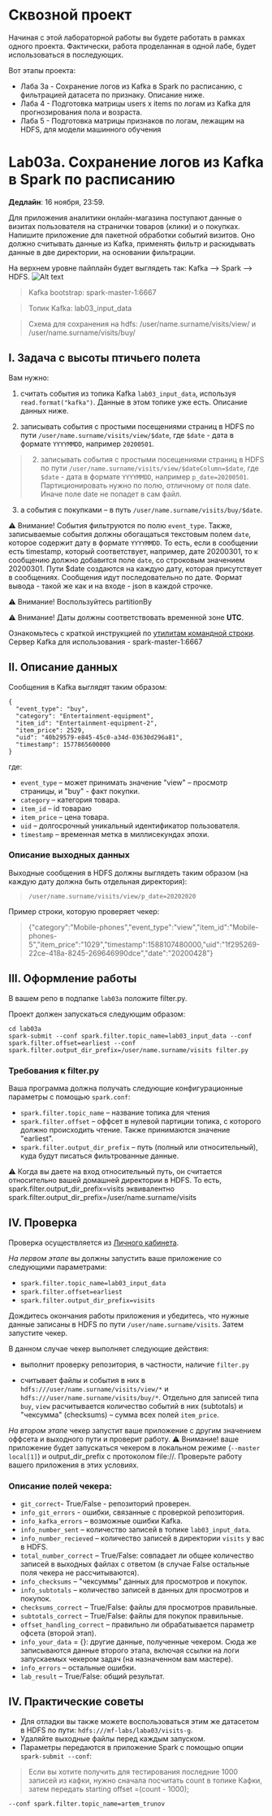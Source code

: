 


# Сквозной проект

Начиная с этой лабораторной работы вы будете работать в рамках одного проекта. Фактически, работа проделанная в одной лабе, будет использоваться в последующих.

Вот этапы проекта:

* Лаба 3а - Сохранение логов из Kafka в Spark по расписанию, с фильтрацией датасета по признаку. Описание ниже.
* Лаба 4 - Подготовка матрицы users x items по логам из Kafka для прогнозирования пола и возраста.
* Лаба 5 - Подготовка матрицы признаков по логам, лежащим на HDFS, для модели машинного обучения

# Lab03a. Сохранение логов из Kafka в Spark по расписанию

**Дедлайн**: 16 ноября, 23:59.

Для приложения аналитики онлайн-магазина поступают данные о визитах пользователя на странички товаров (клики) и о покупках.  
Напишите приложение для пакетной обработки событий визитов. Оно должно считывать данные из Kafka, применять фильтр и раскидывать данные в две директории, на основании фильтрации.

На верхнем уровне пайплайн будет выглядеть так: Kafka —> Spark  —> HDFS.
![Alt text](../images/img3a.png?raw=true "Архитектура")

>Kafka bootstrap: spark-master-1:6667

>Топик Kafka: lab03_input_data

>Схема для сохранения на hdfs: /user/name.surname/visits/view/ и /user/name.surname/visits/buy/


## I. Задача с высоты птичьего полета

Вам нужно:

1. считать события из топика Kafka `lab03_input_data`, используя `read.format("kafka")`. Данные в этом топике уже есть. Описание данных ниже.

2. записывать события с простыми посещениями страниц в HDFS по пути `/user/name.surname/visits/view/$date`, где `$date` - дата в формате `YYYYMMDD`, например `20200501`. 
> 2. записывать события с простыми посещениями страниц в HDFS по пути `/user/name.surname/visits/view/$dateColumn=$date`, где `$date` - дата в формате `YYYYMMDD`, 
> например `p_date=20200501`. Партиционировать нужно по полю, отличному от поля date. Иначе поле date не попадет в сам файл.


3. а события с покупками – в путь `/user/name.surname/visits/buy/$date`. 

:warning: Внимание! События фильтруются по полю `event_type`. Также, записываемые события должны обогащаться текстовым полем `date`, которое содержит дату в формате `YYYYMMDD`. То есть, если в сообщении есть timestamp, который соответствует, например, дате 20200301, то к сообщению должно добавится поле `date`, со строковым значением 20200301. Пути $date создаются на каждую дату, которая присутствует в сообщениях. Сообщения идут последовательно по дате. Формат вывода - такой же как и на входе - json в каждой строчке.

:warning: Внимание! Воспользуйтесь partitionBy

:warning: Внимание! Даты должны соответствовать временной зоне **UTC**.

Ознакомьтесь с краткой инструкцией по [утилитам командной строки](Kafka.md). Сервер Kafka для использования - spark-master-1:6667

## II. Описание данных

Сообщения в Kafka выглядят таким образом:

```
{
  "event_type": "buy",
  "category": "Entertainment-equipment",
  "item_id": "Entertainment-equipment-2",
  "item_price": 2529,
  "uid": "40b29579-e845-45c0-a34d-03630d296a81",
  "timestamp": 1577865600000
}
```

где:

- `event_type` – может принимать значение "view" – просмотр страницы, и "buy" - факт покупки.
- `category` – категория товара.
- `item_id` – id товараю
- `item_price` – цена товара.
- `uid` – долгосрочный уникальный идентификатор пользователя.
- `timestamp` – временная метка в миллисекундах эпохи.

### Описание выходных данных

Выходные сообщения в HDFS должны выглядеть таким образом (на каждую дату должна быть отдельная директория):

> `/user/name.surname/visits/view/p_date=20202020`

Пример строки, которую проверяет чекер:

>{"category":"Mobile-phones","event_type":"view","item_id":"Mobile-phones-5","item_price":"1029","timestamp":1588107480000,"uid":"1f295269-22ce-418a-8245-269646990dce","date":"20200428"}


## III. Оформление работы

В вашем репо в подпапке `lab03a` положите filter.py.

Проект должен запускаться следующим образом:

```
cd lab03a
spark-submit --conf spark.filter.topic_name=lab03_input_data --conf spark.filter.offset=earliest --conf spark.filter.output_dir_prefix=/user/name.surname/visits filter.py
```

### Требования к filter.py

Ваша программа должна получать следующие конфигурационные параметры с помощью `spark.conf`:

* `spark.filter.topic_name` – название топика для чтения
* `spark.filter.offset` – оффсет в нулевой партиции топика, с которого должно происходить чтение. Также принимаются значение "earliest".
* `spark.filter.output_dir_prefix` – путь (полный или относительный), куда будут писаться фильтрованные данные. 

:warning: Когда вы даете на вход относительный путь, он считается относительно вашей домашней директории в HDFS. То есть, spark.filter.output_dir_prefix=visits эквивалентно spark.filter.output_dir_prefix=/user/name.surname/visits

<!--
В вашей программе должен быть настроен таймаут топика 30 секунд, i.e. `option("consumer_timeout_ms", 30000)`, то есть при отсутствие данных в топике в течение этого времени чтение прекращается. Таким образом, ваша программа не будет висеть вечно.
-->

## IV. Проверка

Проверка осуществляется из [Личного кабинета](https://lk-spark-de.newprolab.com/). 

_На первом этапе_ вы должны запустить ваше приложение со следующими параметрами:

* `spark.filter.topic_name=lab03_input_data`
* `spark.filter.offset=earliest`
* `spark.filter.output_dir_prefix=visits`

Дождитесь окончания работы приложения и убедитесь, что нужные данные записаны в HDFS по пути `/user/name.surname/visits`. Затем запустите чекер.

В данном случае чекер выполняет следующие действия:

- выполнит проверку репозитория, в частности, наличие `filter.py` 
<!-- и настройки таймаута топика в нем. Так как на втором этапе мы запускаем вашу программу сами, то программа, где не настроен таймаут чтения топика повесит чекер. -->
- считывает файлы и события в них в `hdfs:///user/name.surname/visits/view/*` и `hdfs:///user/name.surname/visits/buy/*`. Отдельно для записей типа `buy`, `view` расчитывается количество событий в них (subtotals) и "чексумма" (checksums) – сумма всех полей `item_price`.

_На втором этапе_ чекер запустит ваше приложение с другим значением оффсета и выходного пути и проверит работу. :warning: Внимание! ваше приложение будет запускаться чекером в локальном режиме (`--master local[1]`) и output_dir_prefix с протоколом file://. Проверьте работу вашего приложения в этих условиях.

### Описание полей чекера:

* `git_correct`- True/False - репозиторий проверен.
* `info_git_errors` - ошибки, связанные с проверкой репозитория.
* `info_kafka_errors` – возможные ошибки Kafka.
* `info_number_sent` – количество записей в топике `lab03_input_data`.
* `info_number_recieved` – количество записей в директории `visits` у вас в HDFS.
* `total_number_correct` – True/False: совпадает ли общее количество записей в выходных файлах с ответом (в случае False остальные поля чекера не рассчитываются).
* `info_checksums` –  "чексуммы" данных для просмотров и покупок.
* `info_subtotals` – количество записей в данных для просмотров и покупок.
* `checksums_correct` – True/False: файлы для просмотров правильные.
* `subtotals_correct` – True/False: файлы для покупок правильные.
* `offset_handling_correct` – правильно ли обрабатывается параметр офсета (второй этап).
* `info_your_data` = {}: другие данные, полученные чекером. Сюда же записываются данные второго этапа, включая ссылки на логи запускаемых чекером задач (на назначенном вам мастере).
* `info_errors` – остальные ошибки.
* `lab_result` – True/False: общий результат.

## IV. Практические советы
- Для отладки вы также можете воспользоваться этим же датасетом в HDFS по пути: `hdfs:///mf-labs/laba03/visits-g`.
- Удаляйте выходные файлы перед каждым запуском.
- Параметры передаются в приложение Spark с помощью опции `spark-submit --conf`: 
> Если вы хотите получить для тестирования последние 1000 записей из кафки, нужно сначала посчитать count в топике Кафки, 
> затем передать starting offset =(count - 1000);


`--conf spark.filter.topic_name=artem_trunov` 
